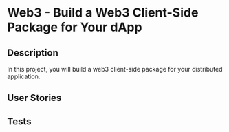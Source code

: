 # Web3 - Build a Web3 Client-Side Package for Your dApp

## Description

In this project, you will build a web3 client-side package for your distributed application.

## User Stories

## Tests
